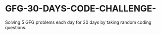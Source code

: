 # GFG-30-DAYS-CODE-CHALLENGE-
Solving  5 GFG problems each day for 30 days by taking random coding questions.
